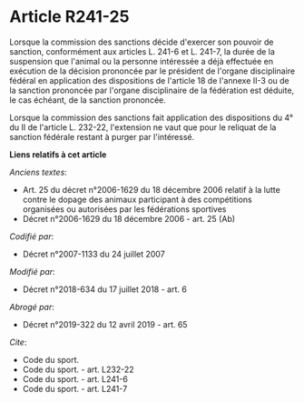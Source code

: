 # Article R241-25

Lorsque la commission des sanctions décide d'exercer son pouvoir de sanction, conformément aux articles L. 241-6 et L. 241-7,
la durée de la suspension que l'animal ou la personne intéressée a déjà effectuée en exécution de la décision prononcée par
le président de l'organe disciplinaire fédéral en application des dispositions de l'article 18 de l'annexe II-3 ou de la
sanction prononcée par l'organe disciplinaire de la fédération est déduite, le cas échéant, de la sanction prononcée.

Lorsque la commission des sanctions fait application des dispositions du 4° du II de l'article L. 232-22, l'extension ne vaut
que pour le reliquat de la sanction fédérale restant à purger par l'intéressé.

**Liens relatifs à cet article**

_Anciens textes_:

  - Art. 25 du décret n°2006-1629 du 18 décembre 2006 relatif à la lutte contre le dopage des animaux participant à des compétitions organisées ou autorisées par les fédérations sportives
  - Décret n°2006-1629 du 18 décembre 2006 - art. 25 (Ab)

_Codifié par_:

  - Décret n°2007-1133 du 24 juillet 2007

_Modifié par_:

  - Décret n°2018-634 du 17 juillet 2018 - art. 6

_Abrogé par_:

  - Décret n°2019-322 du 12 avril 2019 - art. 65

_Cite_:

  - Code du sport.
  - Code du sport. - art. L232-22
  - Code du sport. - art. L241-6
  - Code du sport. - art. L241-7
